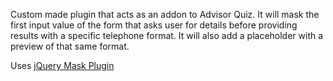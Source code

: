 Custom made plugin that acts as an addon to Advisor Quiz.
It will mask the first input value of the form that asks user for details before providing results with a specific telephone format. It will also add a placeholder with a preview of that same format.

Uses [jQuery Mask Plugin](https://github.com/igorescobar/jQuery-Mask-Plugin)

